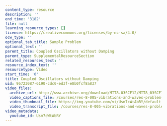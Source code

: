 ```yaml
---
content_type: resource
description: ''
end_time: '3182'
file: null
learning_resource_types: []
license: https://creativecommons.org/licenses/by-nc-sa/4.0/
ocw_type: ''
optional_tab_title: Sample Problem
optional_text: ''
parent_title: Coupled Oscillators without Damping
parent_type: SupplementalResourceSection
related_resources_text: ''
resource_index_text: ''
resourcetype: Video
start_time: '0'
title: Coupled Oscillators without Damping
uid: 96723087-6190-cdc0-ed3f-e8b0fcf8a837
video_files:
  archive_url: http://www.archive.org/download/MIT8.03SCF12/MIT8_03SCF12_ses04_300k.mp4
  video_captions_file: /courses/res-8-005-vibrations-and-waves-problem-solving-fall-2012/6f06aca4f389511b84e7fee4a4630870_Usm7cWtAbRY.vtt
  video_thumbnail_file: https://img.youtube.com/vi/Usm7cWtAbRY/default.jpg
  video_transcript_file: /courses/res-8-005-vibrations-and-waves-problem-solving-fall-2012/ad8b83b52109a652f38c94409e5c2a31_Usm7cWtAbRY.pdf
video_metadata:
  youtube_id: Usm7cWtAbRY
---
```

